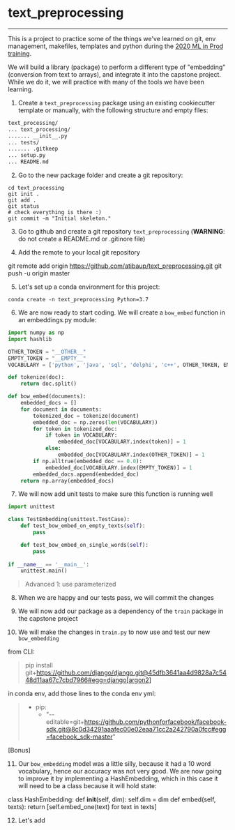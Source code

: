 # text_preprocessing
----------------------

This is a project to practice some of the things
 we've learned on git, env management, makefiles,
 templates and python during the [2020 ML in Prod training](mlinproduction.github.io). 

We will build a library (package) to perform a different type of "embedding" (conversion
from text to arrays), and integrate it into the capstone project. While we do it, we will 
practice with many of the tools we have been learning.

1. Create a `text_preprocessing` package using an existing cookiecutter template
or manually, with the following structure and empty files:

```bash
text_processing/
... text_processing/
....... __init__.py
... tests/
....... .gitkeep
... setup.py 
... README.md
```

2. Go to the new package folder and create a git repository:

```
cd text_processing
git init .
git add .
git status
# check everything is there :)
git commit -m "Initial skeleton."
```

3. Go to github and create a git repository `text_preprocessing` 
(**WARNING**: do not create a README.md or .gitinore file)

4. Add the remote to your local git repository

git remote add origin https://github.com/atibaup/text_preprocessing.git
git push -u origin master

5. Let's set up a conda environment for this project:

`conda create -n text_preprocessing Python=3.7`

6. We are now ready to start coding. We will create a `bow_embed` function in an embeddings.py module:

```python
import numpy as np
import hashlib

OTHER_TOKEN = "__OTHER__"
EMPTY_TOKEN = "__EMPTY__"
VOCABULARY = ['python', 'java', 'sql', 'delphi', 'c++', OTHER_TOKEN, EMPTY_TOKEN]

def tokenize(doc):
    return doc.split()

def bow_embed(documents):
    embedded_docs = []
    for document in documents:
        tokenized_doc = tokenize(document)
        embedded_doc = np.zeros(len(VOCABULARY))
        for token in tokenized_doc:
            if token in VOCABULARY:
                embedded_doc[VOCABULARY.index(token)] = 1
            else:
                embedded_doc[VOCABULARY.index(OTHER_TOKEN)] = 1
        if np.alltrue(embedded_doc == 0.0):
            embedded_doc[VOCABULARY.index(EMPTY_TOKEN)] = 1
        embedded_docs.append(embedded_doc)
    return np.array(embedded_docs)
```

7. We will now add unit tests to make sure this function is running well

```python
import unittest

class TestEmbedding(unittest.TestCase):
	def test_bow_embed_on_empty_texts(self):
		pass

	def test_bow_embed_on_single_words(self):
		pass
		
if __name__ == '__main__':
    unittest.main()
```

> Advanced 1: use parameterized

8. When we are happy and our tests pass, we will commit the changes 

9. We will now add our package as a dependency of the `train` package in the capstone project

10. We will make the changes in `train.py` to now use and test our new `bow_embedding`

from CLI: 

> pip install git+https://github.com/django/django.git@45dfb3641aa4d9828a7c5448d11aa67c7cbd7966#egg=django[argon2]

in conda env, add those lines to the conda env yml:

> - pip:
>     - "--editable=git+https://github.com/pythonforfacebook/facebook-sdk.git@8c0d34291aaafec00e02eaa71cc2a242790a0fcc#egg=facebook_sdk-master"


[Bonus]

11. Our `bow_embedding` model was a little silly, because it had a 10 word vocabulary, hence our accuracy was not very good. We are now going to improve it by implementing
a HashEmbedding, which in this case it will need to be a class because it will hold state:


class HashEmbedding:
	def __init__(self, dim):
		self.dim = dim
	def embed(self, texts):
		return [self.embed_one(text) for text in texts]

12. Let's add 

